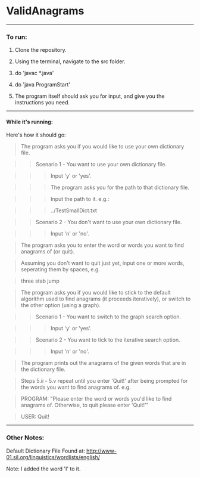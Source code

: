 # ValidAnagrams

----

### To run:

1. Clone the repository.

1. Using the terminal, navigate to the src folder.

1. do 'javac *.java'

1. do 'java ProgramStart'

1. The program itself should ask you for input, and give you the instructions you need. 

----

#### While it's running:

Here's how it should go:

> The program asks you if you would like to use your own dictionary file.

>> Scenario 1 - You want to use your own dictionary file.

>>> Input 'y' or 'yes'.

>>> The program asks you for the path to that dictionary file.

>>> Input the path to it. e.g.:

>>> ../TestSmallDict.txt

>> Scenario 2 - You don't want to use your own dictionary file.

>>> Input 'n' or 'no'.

> The program asks you to enter the word or words you want to find anagrams of (or quit).

> Assuming you don't want to quit just yet, input one or more words, seperating them by spaces, e.g.

> three stab jump

> The program asks you if you would like to stick to the default algorithm used to find anagrams (it proceeds iteratively), or switch to the other option (using a graph).

>> Scenario 1 - You want to switch to the graph search option.

>>> Input 'y' or 'yes'.

>> Scenario 2 - You want to tick to the iterative search option.

>>> Input 'n' or 'no'.

> The program prints out the anagrams of the given words that are in the dictionary file.

> Steps 5.ii - 5.v repeat until you enter 'Quit!' after being prompted for the words you want to find anagrams of. e.g.

> PROGRAM: "Please enter the word or words you'd like to find anagrams of. Otherwise, to quit please enter 'Quit!'"

> USER: Quit!

----

### Other Notes:
Default Dictionary File Found at:
http://www-01.sil.org/linguistics/wordlists/english/

Note: I added the word 'I' to it.
